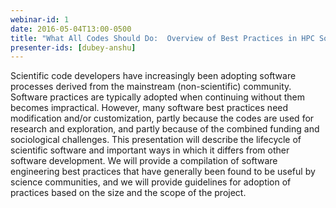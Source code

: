 ```yaml
---
webinar-id: 1
date: 2016-05-04T13:00-0500
title: "What All Codes Should Do:  Overview of Best Practices in HPC Software Development"
presenter-ids: [dubey-anshu]
---
```

Scientific code developers have increasingly been adopting software
processes derived from the mainstream (non-scientific) community.
Software practices are typically adopted when continuing without them
becomes impractical. However, many software best practices need
modification and/or customization, partly because the codes are used
for research and exploration, and partly because of the combined
funding and sociological challenges. This presentation will describe
the lifecycle of scientific software and important ways in which it
differs from other software development.  We will provide a
compilation of software engineering best practices that have generally
been found to be useful by science communities, and we will provide
guidelines for adoption of practices based on the size and the scope
of the project.
